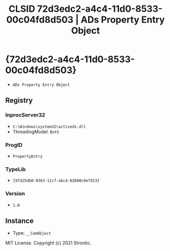 ﻿---
title: "CLSID 72d3edc2-a4c4-11d0-8533-00c04fd8d503 | ADs Property Entry Object"
excerpt: What is COM-Object CLSID 72d3edc2-a4c4-11d0-8533-00c04fd8d503?
---

# {72d3edc2-a4c4-11d0-8533-00c04fd8d503}

* `ADs Property Entry Object`

## Registry


### InprocServer32

* `C:\Windows\system32\activeds.dll`
* ThreadingModel: `Both`

### ProgID

* `PropertyEntry`

### TypeLib

* `{97d25db0-0363-11cf-abc4-02608c9e7553}`

### Version

* `1.0`

## Instance

* Type: `__ComObject`

MIT License. Copyright (c) 2021 Strontic.


